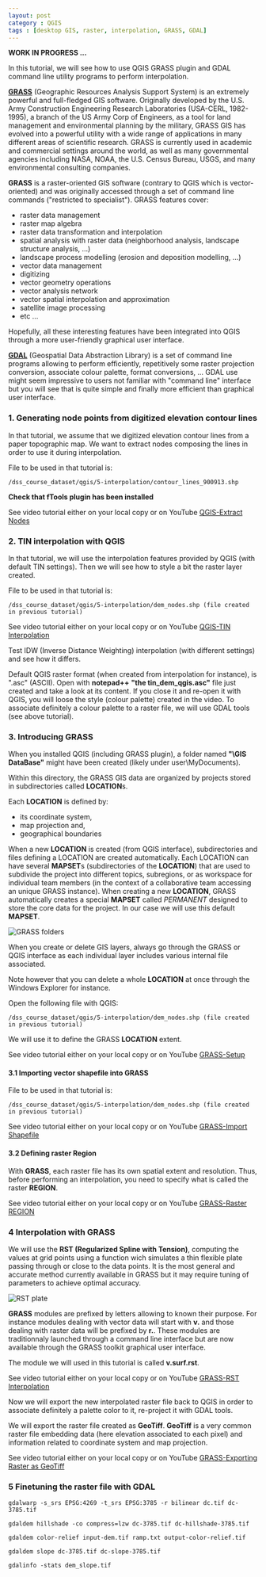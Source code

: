 ```yaml
---
layout: post
category : QGIS
tags : [desktop GIS, raster, interpolation, GRASS, GDAL]
---
```


**WORK IN PROGRESS ...**

In this tutorial, we will see how to use QGIS GRASS plugin and GDAL command line utility programs to perform interpolation.

**[GRASS](http://grass.osgeo.org/intro/index.php)** (Geographic Resources Analysis Support System) is an extremely powerful and full-fledged GIS software. Originally developed by the U.S. Army Construction Engineering Research Laboratories (USA-CERL, 1982-1995), a branch of the US Army Corp of Engineers, as a tool for land management and environmental planning by the military, GRASS GIS has evolved into a powerful utility with a wide range of applications in many different areas of scientific research. GRASS is currently used in academic and commercial settings around the world, as well as many governmental agencies including NASA, NOAA, the U.S. Census Bureau, USGS, and many environmental consulting companies.

**GRASS** is a raster-oriented GIS software (contrary to QGIS which is vector-oriented) and was originally accessed through a set of command line commands ("restricted to specialist"). GRASS features cover:

* raster data management
* raster map algebra
* raster data transformation and interpolation
* spatial analysis with raster data (neighborhood analysis, landscape structure analysis, ...)
* landscape process modelling (erosion and deposition modelling, ...)
* vector data management
* digitizing
* vector geometry operations
* vector analysis network
* vector spatial interpolation and approximation
* satellite image processing 
* etc ...

Hopefully, all these interesting features have been integrated into QGIS through a more user-friendly graphical user interface.

**[GDAL](http://www.gdal.org/)** (Geospatial Data Abstraction Library) is a set of command line programs allowing to perform efficiently, repetitively some raster projection conversion, associate colour palette, format conversions, ...
GDAL use might seem impressive to users not familiar with "command line" interface but you will see that is quite simple and finally more efficient than graphical user interface.


### 1. Generating node points from digitized elevation contour lines
 
In that tutorial, we assume that we digitized elevation contour lines from a paper topographic map. We want to extract nodes composing the lines in order to use it during interpolation.

File to be used in that tutorial is:

    /dss_course_dataset/qgis/5-interpolation/contour_lines_900913.shp

**Check that fTools plugin has been installed**

See video tutorial either on your local copy or on YouTube [QGIS-Extract Nodes](http://www.youtube.com/watch?feature=player_detailpage&v=rNgU_D6o5Ps)


### 2. TIN interpolation with QGIS

In that tutorial, we will use the interpolation features provided by QGIS (with default TIN settings). Then we will see how to style a bit the raster layer created.

File to be used in that tutorial is:

    /dss_course_dataset/qgis/5-interpolation/dem_nodes.shp (file created in previous tutorial)

See video tutorial either on your local copy or on YouTube [QGIS-TIN Interpolation](http://www.youtube.com/watch?feature=player_detailpage&v=conNAabDA54)

Test IDW (Inverse Distance Weighting) interpolation (with different settings) and see how it differs.

Default QGIS raster format (when created from interpolation for instance), is ".asc" (ASCII). Open with **notepad++** **"the tin_dem_qgis.asc"** file just created and take a look at its content. If you close it and re-open it with QGIS, you will loose the style (colour palette) created in the video. To associate definitely a colour palette to a raster file, we will use GDAL tools (see above tutorial).

### 3. Introducing GRASS

When you installed QGIS (including GRASS plugin), a folder named **"\GIS DataBase"** might have been created (likely under user\MyDocuments).

Within this directory, the GRASS GIS data are organized by projects stored in subdirectories called **LOCATION**s.

Each **LOCATION** is defined by:
* its coordinate system,
* map projection and,
* geographical boundaries

When a new **LOCATION** is created (from QGIS interface), subdirectories and files defining a LOCATION are created automatically. Each LOCATION can have several **MAPSET**s (subdirectories of the **LOCATION**) that are used to subdivide the project into different topics, subregions, or as workspace for individual team members (in the context of a collaborative team accessing an unique GRASS instance). When creating a new **LOCATION**, GRASS automatically creates a special **MAPSET** called *PERMANENT* designed to store the core data for the project. In our case we will use this default **MAPSET**.

![GRASS folders](http://dl.dropbox.com/u/108352435/course_images/QGIS/grass_folders.jpg)

When you create or delete GIS layers, always go through the GRASS or QGIS interface as each individual layer includes various internal file associated.

Note however that you can delete a whole **LOCATION** at once through the Windows Explorer for instance.

Open the following file with QGIS:

    /dss_course_dataset/qgis/5-interpolation/dem_nodes.shp (file created in previous tutorial)

We will use it to define the GRASS **LOCATION** extent.

See video tutorial either on your local copy or on YouTube [GRASS-Setup](http://www.youtube.com/watch?feature=player_detailpage&v=KkEhWWIfbRU)

#### 3.1 Importing vector shapefile into GRASS 

File to be used in that tutorial is:

    /dss_course_dataset/qgis/5-interpolation/dem_nodes.shp (file created in previous tutorial)


See video tutorial either on your local copy or on YouTube [GRASS-Import Shapefile](http://www.youtube.com/watch?feature=player_detailpage&v=Rpw2RSxe98Y)

#### 3.2 Defining raster **Region**
 
With **GRASS**, each raster file has its own spatial extent and resolution. Thus, before performing an interpolation, you need to specify what is called the raster **REGION**. 

See video tutorial either on your local copy or on YouTube [GRASS-Raster REGION](http://www.youtube.com/watch?feature=player_detailpage&v=GJb2x9nNHxc)

### 4 Interpolation with GRASS

We will use the **RST (Regularized Spline with Tension)**, computing the values at grid points using a function wich simulates a thin flexible plate passing through or close to the data points. It is the most general and accurate method currently available in GRASS but it may require tuning of parameters to achieve optimal accuracy.

![RST plate](http://dl.dropbox.com/u/108352435/course_images/QGIS/rst_plate.jpg)

**GRASS** modules are prefixed by letters allowing to known their purpose. For instance modules dealing with vector data will start with **v.** and those dealing with raster data will be prefixed by **r.**. These modules are traditionnaly launched through a command line interface but are now available through the GRASS toolkit graphical user interface.

The module we will used in this tutorial is called **v.surf.rst**.

See video tutorial either on your local copy or on YouTube [GRASS-RST Interpolation](http://www.youtube.com/watch?feature=player_detailpage&v=18nfUenz3h8)

Now we will export the new interpolated raster file back to QGIS in order to associate definitely a palette color to it, re-project it with GDAL tools.

We will export the raster file created as **GeoTiff**. **GeoTiff** is a very common raster file embedding data (here elevation associated to each pixel) and information related to coordinate system and map projection.

See video tutorial either on your local copy or on YouTube [GRASS-Exporting Raster as GeoTiff](http://www.youtube.com/watch?feature=player_detailpage&v=QHNgLXnyy5s)


### 5 Finetuning the raster file with GDAL




    gdalwarp -s_srs EPSG:4269 -t_srs EPSG:3785 -r bilinear dc.tif dc-3785.tif

    gdaldem hillshade -co compress=lzw dc-3785.tif dc-hillshade-3785.tif

    gdaldem color-relief input-dem.tif ramp.txt output-color-relief.tif

    gdaldem slope dc-3785.tif dc-slope-3785.tif

    gdalinfo -stats dem_slope.tif
